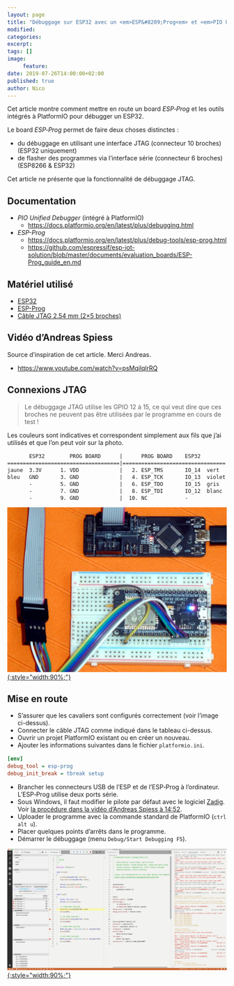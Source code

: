 ```yaml
---
layout: page
title: "Débuggage sur ESP32 avec un <em>ESP&#8209;Prog<em> et <em>PIO Unified Debugger</em>"
modified:
categories:
excerpt:
tags: []
image:
     feature:
date: 2019-07-26T14:00:00+02:00
published: true
author: Nico
---
```




Cet article montre comment mettre en route un board *ESP&#8209;Prog* et les outils intégrés à PlatformIO pour débugger un ESP32.

Le board *ESP&#8209;Prog* permet de faire deux choses distinctes :

  - du débuggage en utilisant une interface JTAG (connecteur 10 broches) (ESP32 uniquement)
  - de flasher des programmes via l’interface série (connecteur 6 broches) (ESP8266 & ESP32)

Cet article ne présente que la fonctionnalité de débuggage JTAG.

## Documentation

  - *PIO Unified Debugger* (intégré à PlatformIO)
    - <https://docs.platformio.org/en/latest/plus/debugging.html>
  - *ESP-Prog*
    - <https://docs.platformio.org/en/latest/plus/debug-tools/esp-prog.html>
    - <https://github.com/espressif/esp-iot-solution/blob/master/documents/evaluation_boards/ESP-Prog_guide_en.md>

## Matériel utilisé

  - [ESP32](https://www.banggood.com/Geekcreit-ESP32-WiFi-bluetooth-Development-Board-Ultra-Low-Power-Consumption-Dual-Core-ESP-32-ESP-32S-p-1175488.html)
  - [ESP-Prog](https://fr.aliexpress.com/item/33022365662.html)
  - [Câble JTAG 2.54 mm (2×5 broches)](https://fr.aliexpress.com/item/32981928255.html)

## Vidéo d’Andreas Spiess

  Source d’inspiration de cet article. Merci Andreas.

  - <https://www.youtube.com/watch?v=psMqilqlrRQ>

## Connexions JTAG

> Le débuggage JTAG utilise les GPIO 12 à 15, ce qui veut dire que ces broches ne peuvent pas être utilisées par le programme en cours de test !

Les couleurs sont indicatives et correspondent simplement aux fils que j’ai utilisés et que l’on peut voir sur la photo.


```
       ESP32        PROG BOARD      |      PROG BOARD    ESP32
====================================|=================================
jaune  3.3V      1. VDD             |   2. ESP_TMS       IO_14  vert
bleu   GND       3. GND             |   4. ESP_TCK       IO_13  violet
       -         5. GND             |   6. ESP_TDO       IO_15  gris
       -         7. GND             |   8. ESP_TDI       IO_12  blanc
       -         9. GND             |  10. NC            -
```

[![Debuggage d’un ESP32 avec un ESP-Prog et PIO Unified Debugger — ouilogique.com][i1]{:style="width:90%;"}][i1]

[i1]: ../../files/2019-07-26-debuggage-esp32/esp-prog-board-lowres.jpg

## Mise en route

  - S’assurer que les cavaliers sont configurés correctement (voir l’image ci-dessus).
  - Connecter le câble JTAG comme indiqué dans le tableau ci-dessus.
  - Ouvrir un projet PlatformIO existant ou en créer un nouveau.
  - Ajouter les informations suivantes dans le fichier `platformio.ini`.

```ini
[env]
debug_tool = esp-prog
debug_init_break = tbreak setup
```

 - Brancher les connecteurs USB de l’ESP et de l’ESP&#8209;Prog à l’ordinateur. L’ESP&#8209;Prog utilise deux ports série.
 - Sous Windows, il faut modifier le pilote par défaut avec le logiciel [Zadig][Zadig]. Voir [la procédure dans la vidéo d’Andreas Spiess à 14:52][Zadig Andreas].
 - Uploader le programme avec la commande standard de PlatformIO (`ctrl alt u`).
 - Placer quelques points d’arrêts dans le programme.
 - Démarrer le débuggage (menu `Debug/Start Debugging F5`).


[Zadig Andreas]: https://youtu.be/psMqilqlrRQ?t=892
[Zadig]: https://zadig.akeo.ie


[![Debuggage d’un ESP32 avec un ESP-Prog et PIO Unified Debugger — ouilogique.com][i2]{:style="width:90%;"}][i2]

[i2]: ../../files/2019-07-26-debuggage-esp32/pio-unified-debugger-001.jpg




<!--

# ESP-Prog Board


OpenOCD

ESP-Prog





## Mise en route pour macOS

- Télécharger le pilote VCP (Virtual COM Port) (FTDIUSBSerialDriver_v2_4_2.dmg) <https://www.ftdichip.com/Drivers/VCP.htm>
- Télécharger le pilote D2XX (direct access) (D2XX1.4.4.dmg) <https://www.ftdichip.com/Drivers/D2XX.htm>
- Lors de l’installation, le pilote VCP demande des autorisations dans `Préférences système/Sécurité et confidentialité/Confidentialité`.
-

cd /usr/local/lib
cp /Volumes/release/D2XX/libftd2xx.1.4.4.dylib .
sudo ln -sf libftd2xx.1.4.4.dylib libftd2xx.dylib

cd /Volumes/release/D2XX/Samples/



cd /System/Library/Extensions
ls AppleUSBFTDI.kext/
drwxr-xr-x  6 root  wheel   192B 22 mai 15:31 Contents/

sudo mv AppleUSBFTDI.kext/ AppleUSBFTDI.disabled/

sudo kextunload –b com.apple.driver.AppleUSBFTDI

ls /dev | grep usb

cu.usbserial-141300
cu.usbserial-141301
tty.usbserial-141300
tty.usbserial-141301




violet
bleu
blanc
vert




## Ressources

  - Documentation officielle
    - <https://github.com/espressif/esp-iot-solution/blob/master/documents/evaluation_boards/ESP-Prog_guide_en.md>
  - Installation du driver pour macOS
    - <https://www.ftdichip.com/Support/Documents/AppNotes/AN_134_FTDI_Drivers_Installation_Guide_for_MAC_OSX.pdf>




https://docs.platformio.org/en/latest/plus/debug-tools/esp-prog.html


## libusb

    brew install libusb
    brew link libusb
    brew link --overwrite libusb


## Set up OpenOCD

Download latest release archive with macos in its name, for example openocd-esp32-macos-0.10.0-esp32-20180418.tar.gz.

https://github.com/espressif/openocd-esp32/releases

    mkdir ~/esp
    cd ~/esp
    tar -xzf ~/Downloads/openocd-esp32-macos-0.10.0-esp32-20190708.tar.gz


    cd ~/esp/openocd-esp32
    bin/openocd -s share/openocd/scripts -f interface/ftdi/esp32_devkitj_v1.cfg -f board/esp-wroom-32.cfg



Failed to launch GDB: .pioinit:11: Error in sourced command file:
Undefined command: "tbreak_setup".  Try "help". (from interpreter-exec console "source .pioinit")



sudo kextunload /Library/Extensions/FTDIUSBSerialDriver.kext


-->
